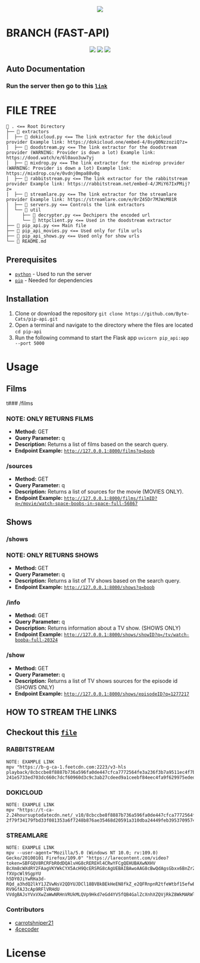 <div align="center">
	<img src="https://i.imgur.com/dfGnlNc.png" />
	
</div>

# BRANCH (FAST-API)
<div align="center">
	
![](https://img.shields.io/badge/Repo%20Status-Active-informational?style=flat&logo=GitHub&logoColor=white&color=brightgreen)
![](https://img.shields.io/badge/Python-3.7-informational?style=flat&logo=Python&logoColor=white&color=blue)
![](https://img.shields.io/badge/Build%20Status-Passing-informational?style=flat&logoColor=white&color=success)

</div>	

## Auto Documentation

### Run the server then go to this [`link`](http://127.0.0.1:8000/docs)

# FILE TREE

```
 . <== Root Directory
├──  extractors
│  ├──  dokicloud.py <== The link extractor for the dokicloud provider Example link: https://dokicloud.one/embed-4/8syQ0NzzoziQ?z=
│  ├──  doodstream.py <== The link extractor for the doodstream provider (WARNING: Provider is down a lot) Example link: https://dood.watch/e/6l0auo3uw7yj
│  ├──  mixdrop.py <== The link extractor for the mixdrop provider (WARNING: Provider is down a lot) Example link: https://mixdrop.co/e/0vdnj0mpa88v0q
│  ├──  rabbitstream.py <== The link extractor for the rabbitstream provider Example link: https://rabbitstream.net/embed-4/JMiY67IxPMij?z=
│  ├──  streamlare.py <== The link extractor for the streamlare provider Example link: https://streamlare.com/e/0rZ45Dr7MJWzM81R
│  ├──  servers.py <== Controls the link extractors
│  └──  util
│     ├──  decrypter.py <== Dechipers the encoded url
│     └──  httpclient.py <== Used in the doodstream extractor
├──  pip_api.py <== Main file
├──  pip_api_movies.py <== Used only for film urls
├──  pip_api_shows.py <== Used only for show urls
└──  README.md
```
## Prerequisites
- [`python`](https://www.python.org/) - Used to run the server
- [`pip`](https://www.python.org/) - Needed for dependencies

## Installation

1. Clone or download the repository `git clone https://github.com/Byte-Cats/pip-api.git`
2. Open a terminal and navigate to the directory where the files are located `cd pip-api`
3. Run the following command to start the Flask app `uvicorn pip_api:app --port 5000`

# Usage
## Films
t### /films
### NOTE: ONLY RETURNS FILMS
- **Method:** GET
- **Query Parameter:** q
- **Description:** Returns a list of films based on the search query.
- **Endpoint Example:** [`http://127.0.0.1:8000/films?q=boob`](https://github.com/Byte-Cats/pip-api/blob/main/examples/query/films/films.json)

### /sources

- **Method:** GET
- **Query Parameter:** q
- **Description:** Returns a list of sources for the movie (MOVIES ONLY).
- **Endpoint Example:** [`http://127.0.0.1:8000/films/filmID?q=/movie/watch-space-boobs-in-space-full-56867`](https://github.com/Byte-Cats/pip-api/blob/main/examples/query/films/film-sources.json)

## Shows
### /shows
### NOTE: ONLY RETURNS SHOWS
- **Method:** GET
- **Query Parameter:** q
- **Description:** Returns a list of TV shows based on the search query.
- **Endpoint Example:** [`http://127.0.0.1:8000/shows?q=boob`](https://github.com/Byte-Cats/pip-api/blob/main/examples/query/shows.json)

### /info

- **Method:** GET
- **Query Parameter:** q
- **Description:** Returns information about a TV show. (SHOWS ONLY)
- **Endpoint Example:** [`http://127.0.0.1:8000/shows/showID?q=/tv/watch-booba-full-20324`](https://github.com/Byte-Cats/pip-api/blob/main/examples/query/shows/seasons.json)

### /show

- **Method:** GET
- **Query Parameter:** q
- **Description:** Returns a list of TV shows sources for the episode id (SHOWS ONLY)
- **Endpoint Example:** [`http://127.0.0.1:8000/shows/episodeID?q=1277217`](https://github.com/Byte-Cats/pip-api/blob/main/examples/query/shows/show-sources.json)

## HOW TO STREAM THE LINKS 
## Checkout this [`file`](https://github.com/Byte-Cats/pip-api/blob/main/examples/servers/all-servers.json)

### RABBITSTREAM
```
NOTE: EXAMPLE LINK
mpv "https://b-g-ca-1.feetcdn.com:2223/v3-hls
playback/8cbccbe8f8887b736a596fa0de447cfca7772564fe3a236f3b7a9511ec4f7bfc5404ad2d997c41fa2ac602d74d6b2560c2a8b1534af5ca2f20a57085
241e5733ed703dc660c7dcf60960d3c9c3ab27cdeed9a1ceebf84eec4fa9f629975eded6a0a7e6f1ef658aac2b10892d6b518ec5ad6dbc19c3d5da08ce08feda40d6ab015ffcacae85c82920c299a77c5611491c6b08888d39777777e258907886747b0e/playlist.m3u8"
```
### DOKICLOUD
```
NOTE: EXAMPLE LINK
mpv "https://t-ca-2.24hoursuptodatecdn.net/_v10/8cbccbe8f8887b736a596fa0de447cfca7772564fe3a236f3b7a9511ec4f7bfc5404ad2d997c41fa2ac602d74d6b2560dfb514d628e8dbf28acee1e9e759f05
2f79f34179fbd33f081353a6f7248b876ae35468d20591a310dba24449feb3953709574ddf7110b6f02ec806364f803ab50bc73215f965fc0837d8c461e1b0255/playlist.m3u8"
```
### STREAMLARE
```
NOTE: EXAMPLE LINK
mpv --user-agent="Mozilla/5.0 (Windows NT 10.0; rv:109.0) Gecko/20100101 Firefox/109.0" "https://larecontent.com/video?token=SBFGQV8RCRFbR0dDQAlvHG8cREREHl4CRwYFCgQEHUBAXwNXHV
BcXm8cWXdRY2FAagVKYWkCYX5AcH9QcERSRG8cAgUEBAIBAwoAAG8cBwQdAgsGbxx6BnZrZFhpXllmSn5JaXQeR0l1e11DQ0dsBWNrdF1KfHJlWgBHV1BHUmECB0lSfwFfYAJHSgdYVmxYVmRRVUN7VFILQmdRanx-fXVpcWl9SgpYU
h5DY0JiYwRHa3d-RQd_a3hdQ2lkY1JZVwNsV2QDYUJDCl18BVBkBEkHeEN8fkZ_e2QFRnpnR2tfeWtbf15efwBYbHxVQ2FQbAFhSx5mcARqQFlfUGJxUUF4UGYBZmthUURxZVFZW1wAQQFESlx6VwpmdWB-RV9GfAJ3cAp9RFlVRHdU
VVdgBAJsYVxVXwZaWwNRHnVRUkMLQVp9Hkd7eGd4YV5fQB4GalZcXnhXZQVjRkZ8WkMARWlrX3B9fWwKQV1mC2lrZwQGQXsCaUR9cgZabGJ1a34HA28cCwQEBQoCAB1eQwcMQEdBVlJeDgIRHxFaQxEJEQcEHQILBhFO"
```

### Contributors

- [carrotshniper21](https://github.com/carrotshniper21)
- [4cecoder](https://github.com/4cecoder)

# License


